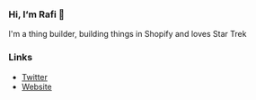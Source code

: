 ### Hi, I‘m Rafi 👋

I'm a thing builder, building things in Shopify and loves Star Trek

### Links

- [Twitter](https://twitter.com/approxhuman/)
- [Website](https://www.rafi.website/)
